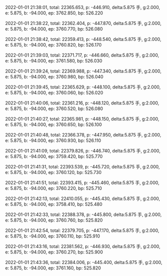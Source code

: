2022-01-01 21:38:01, total: 22365.653, p: -446.910, delta:5.875 手, g:2.000, e: 5.875, b: -94.000, ep: 3762.850, bp: 526.220

2022-01-01 21:38:22, total: 22362.404, p: -447.870, delta:5.875 手, g:2.000, e: 5.875, b: -94.000, ep: 3760.770, bp: 526.080

2022-01-01 21:38:42, total: 22359.413, p: -448.540, delta:5.875 手, g:2.000, e: 5.875, b: -94.000, ep: 3760.820, bp: 526.170

2022-01-01 21:39:03, total: 22371.717, p: -446.660, delta:5.875 手, g:2.000, e: 5.875, b: -94.000, ep: 3761.580, bp: 526.030

2022-01-01 21:39:24, total: 22369.988, p: -447.340, delta:5.875 手, g:2.000, e: 5.875, b: -94.000, ep: 3760.980, bp: 526.040

2022-01-01 21:39:45, total: 22365.629, p: -448.100, delta:5.875 手, g:2.000, e: 5.875, b: -94.000, ep: 3760.060, bp: 526.020

2022-01-01 21:40:06, total: 22361.216, p: -448.120, delta:5.875 手, g:2.000, e: 5.875, b: -94.000, ep: 3760.520, bp: 526.080

2022-01-01 21:40:27, total: 22365.981, p: -448.150, delta:5.875 手, g:2.000, e: 5.875, b: -94.000, ep: 3760.650, bp: 526.100

2022-01-01 21:40:48, total: 22366.378, p: -447.950, delta:5.875 手, g:2.000, e: 5.875, b: -94.000, ep: 3760.930, bp: 526.110

2022-01-01 21:41:09, total: 22379.826, p: -446.740, delta:5.875 手, g:2.000, e: 5.875, b: -94.000, ep: 3759.420, bp: 525.770

2022-01-01 21:41:31, total: 22393.539, p: -445.720, delta:5.875 手, g:2.000, e: 5.875, b: -94.000, ep: 3760.120, bp: 525.730

2022-01-01 21:41:51, total: 22393.415, p: -445.460, delta:5.875 手, g:2.000, e: 5.875, b: -94.000, ep: 3760.220, bp: 525.710

2022-01-01 21:42:13, total: 22410.055, p: -445.430, delta:5.875 手, g:2.000, e: 5.875, b: -94.000, ep: 3758.410, bp: 525.480

2022-01-01 21:42:33, total: 22388.378, p: -445.800, delta:5.875 手, g:2.000, e: 5.875, b: -94.000, ep: 3760.760, bp: 525.820

2022-01-01 21:42:54, total: 22379.705, p: -447.170, delta:5.875 手, g:2.000, e: 5.875, b: -94.000, ep: 3760.110, bp: 525.910

2022-01-01 21:43:16, total: 22381.562, p: -446.930, delta:5.875 手, g:2.000, e: 5.875, b: -94.000, ep: 3760.270, bp: 525.900

2022-01-01 21:43:36, total: 22384.006, p: -445.400, delta:5.875 手, g:2.000, e: 5.875, b: -94.000, ep: 3761.160, bp: 525.820